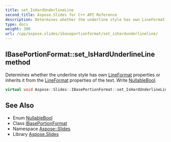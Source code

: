 ```yaml
---
title: set_IsHardUnderlineLine
second_title: Aspose.Slides for C++ API Reference
description: Determines whether the underline style has own LineFormat properties or inherits it from the LineFormat properties of the text. Write NullableBool.
type: docs
weight: 300
url: /cpp/aspose.slides/ibaseportionformat/set_ishardunderlineline/
---
```

## IBasePortionFormat::set_IsHardUnderlineLine method


Determines whether the underline style has own [LineFormat](../../lineformat/) properties or inherits it from the [LineFormat](../../lineformat/) properties of the text. Write [NullableBool](../../nullablebool/).

```cpp
virtual void Aspose::Slides::IBasePortionFormat::set_IsHardUnderlineLine(NullableBool value)=0
```

## See Also

* Enum [NullableBool](../../nullablebool/)
* Class [IBasePortionFormat](../)
* Namespace [Aspose::Slides](../../)
* Library [Aspose.Slides](../../../)
